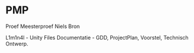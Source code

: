 # PMP
Proef Meesterproef Niels Bron

L1m1n4l - Unity Files
Documentatie - GDD, ProjectPlan, Voorstel, Technisch Ontwerp.
